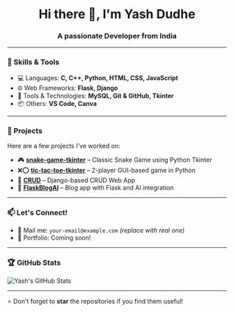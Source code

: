 <h1 align="center">Hi there 👋, I'm Yash Dudhe</h1>
<h3 align="center">A passionate Developer from India</h3>

---

### 🔧 Skills & Tools

- 💻 Languages: **C, C++, Python, HTML, CSS, JavaScript**
- 🌐 Web Frameworks: **Flask, Django**
- 🧰 Tools & Technologies: **MySQL, Git & GitHub, Tkinter**
- 📦 Others: **VS Code, Canva**

---

### 🚀 Projects

Here are a few projects I've worked on:

- 🎮 **[snake-game-tkinter](https://github.com/yashdudhe-28/snake-game-tkinter)** – Classic Snake Game using Python Tkinter  
- ❌⭕ **[tic-tac-toe-tkinter](https://github.com/yashdudhe-28/tic-tac-toe-tkinter)** – 2-player GUI-based game in Python  
- 📝 **[CRUD](https://github.com/yashdudhe-28/CRUD)** – Django-based CRUD Web App  
- 📰 **[FlaskBlogAI](https://github.com/yashdudhe-28/FlaskBlogAI)** – Blog app with Flask and AI integration  

---

### 📫 Let's Connect!

- 📧 Mail me: `your-email@example.com` *(replace with real one)*
- 💼 Portfolio: Coming soon!

---

### 🏆 GitHub Stats

![Yash's GitHub Stats](https://github-readme-stats.vercel.app/api?username=yashdudhe-28&show_icons=true&theme=radical)

---

⭐️ Don't forget to **star** the repositories if you find them useful!

